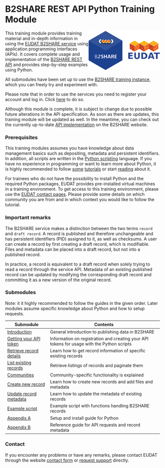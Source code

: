 # B2SHARE REST API Python Training Module
<img align="right" src="../img/B2SHARE-logo.png" alt="B2SHARE logo" text="B2SHARE logo"> This training module provides training material and in-depth information in using the [EUDAT B2SHARE service](https://trng-b2share.eudat.eu) using application programming interfaces (APIs). It covers complete usage and implementation of the [B2SHARE REST API](https://b2share.eudat.eu/help/api) and provides step-by-step examples using Python.

All submodules have been set up to use the [B2SHARE training instance](https://trng-b2share.eudat.eu), which you can freely try and experiment with.

Please note that in order to use the services you need to register your account and log in. Click [here](https://trng-b2share.eudat.eu/youraccount) to do so.

Although this module is complete, it is subject to change due to possible future alterations in the API specification. As soon as there are updates, this training module will be updated as well. In the meantime, you can check out the currently up-to-date [API implementation](https://b2share.eudat.eu/help/api) on the B2SHARE website.

### Prerequisites
This training modules assumes you have knowledge about data management basics such as depositing, metadata and persistent identifiers. In addition, all scripts are written in the [Python scripting](http://python.org) language. If you have no experience in programming or want to learn more about Python, it is highly recommended to follow [some](https://www.stavros.io/tutorials/python) [tutorials](http://pythonprogramminglanguage.com) or start [reading](https://en.wikibooks.org/wiki/Python_Programming) about it.

For trainees who do not have the possibility to install Python and the required Python packages, EUDAT provides pre-installed virtual machines in a training environment. To get access to this training environment, please use the [EUDAT contact pages](https://eudat.eu/support-request?service=DOCUMENTATION). Please provide some details on which community you are from and in which context you would like to follow the tutorial.

### Important remarks
The B2SHARE service makes a distinction between the two terms `record` and `draft record`. A record is published and therefore unchangeable and has persistent identifiers (PID) assigned to it, as well as checksums. A user can create a record by first creating a draft record, which is modifiable. Files and metadata can be placed into a draft record, but not into a published record.

In practice, a record is equivalent to a draft record when solely trying to read a record through the service API. Metadata of an existing published record can be updated by modifying the corresponding draft record and committing it as a new version of the original record.

### Submodules
Note: it it highly recommended to follow the guides in the given order. Later modules assume specific knowledge about Python and how to setup requests.

Submodule | Contents
------|-------------
[Introduction](00_Introduction.md) | General introduction to publishing data in B2SHARE
[Getting your API token](00_Getting_your_API_token.md) | Information on registration and creating your API tokens for usage with the Python scripts
[Retrieve record details](01_Retrieve_existing_record.md) | Learn how to get record information of specific existing records
[List existing records](02_List_existing_records.md) | Retrieve listings of records and paginate them
[Communities](03_Communities.md) | Community-specific functionality is explained
[Create new record](05_Create_new_record.md) | Learn how to create new records and add files and metadata
[Update record metadata](06_Update_record_metadata.md) | Learn how to update the metadata of existing records
[Example script](10_Example_script.md) | Example script with functions handling B2SHARE records
[Appendix A](A_Setup_and_install.md) | Setup and install guide for Python
[Appendix B](B_Request_and_Metadata_Reference_Guide.md) | Reference guide for API requests and record metadata

### Contact
If you encounter any problems or have any remarks, please contact EUDAT through the website [contact form](https://eudat.eu/contact) or [request support](https://eudat.eu/support-request?service=B2SHARE) directly.
